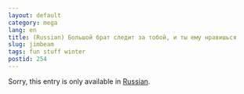 ```yaml
---
layout: default
category: mega
lang: en
title: (Russian) Большой брат следит за тобой, и ты ему нравишься
slug: jimbeam
tags: fun stuff winter 
postid: 254
---
```

<p>Sorry, this entry is only available in <a href="/mega/export/getposts.php">Russian</a>.</p>